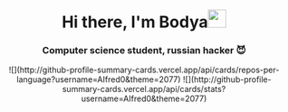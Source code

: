 <h1 align="center">Hi there, I'm Bodya<img src="https://github.com/blackcater/blackcater/raw/main/images/Hi.gif" height="32"/></h1>
<h3 align="center">Computer science student, russian hacker 😈</h3>

<div align="center">
![](http://github-profile-summary-cards.vercel.app/api/cards/repos-per-language?username=AIfred0&theme=2077)
![](http://github-profile-summary-cards.vercel.app/api/cards/stats?username=AIfred0&theme=2077)
</div>

<!--
**AIfred0/AIfred0** is a ✨ _special_ ✨ repository because its `README.md` (this file) appears on your GitHub profile.

Here are some ideas to get you started:

- 🔭 I’m currently working on ...
- 🌱 I’m currently learning ...
- 👯 I’m looking to collaborate on ...
- 🤔 I’m looking for help with ...
- 💬 Ask me about ...
- 📫 How to reach me: ...
- 😄 Pronouns: ...
- ⚡ Fun fact: ...
-->
